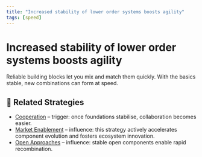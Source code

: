 ```yaml
---
title: "Increased stability of lower order systems boosts agility"
tags: [speed]
---
```


# Increased stability of lower order systems boosts agility

Reliable building blocks let you mix and match them quickly. With the basics stable, new combinations can form at speed.

## 🔀 Related Strategies

- [Cooperation](/strategies/accelerators/cooperation) – trigger: once foundations stabilise, collaboration becomes easier.
- [Market Enablement](/strategies/accelerators/market-enablement) – influence: this strategy actively accelerates component evolution and fosters ecosystem innovation.
- [Open Approaches](/strategies/accelerators/open-approaches) – influence: stable open components enable rapid recombination.

